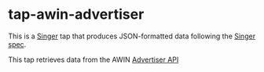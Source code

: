 # tap-awin-advertiser

This is a [Singer](https://singer.io) tap that produces JSON-formatted data following the [Singer spec](https://github.com/singer-io/getting-started/blob/master/SPEC.md).

This tap retrieves data from the AWIN [Advertiser API](https://wiki.awin.com/index.php/Advertiser_API)
